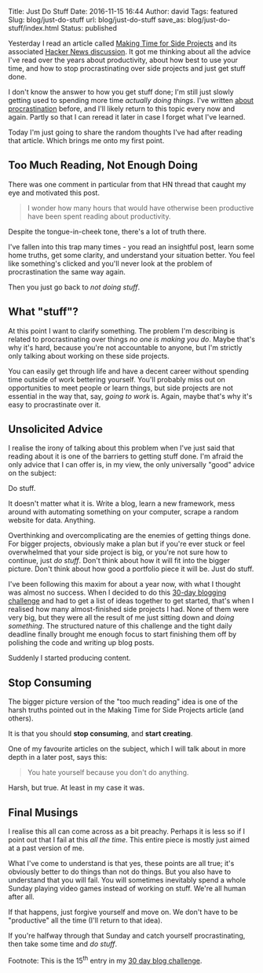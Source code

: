 Title: Just Do Stuff
Date: 2016-11-15 16:44
Author: david
Tags: featured
Slug: blog/just-do-stuff
url: blog/just-do-stuff
save_as: blog/just-do-stuff/index.html
Status: published

Yesterday I read an article called [Making Time for Side Projects](https://medium.com/&64;bgilham/making-time-for-side-projects-22fbee546b45#.8f9myvkmq)
and its associated [Hacker News discussion](https://news.ycombinator.com/item?id=12949469). It got me
thinking about all the advice I've read over the years about
productivity, about how best to use your time, and how to stop
procrastinating over side projects and just get stuff done.

I don't know the answer to how you get stuff done; I'm still just slowly
getting used to spending more time *actually doing things*. I've written
[about procrastination](/blog/procrastination-and-monkeys/)
before, and I'll likely return to this topic every now and again. Partly
so that I can reread it later in case I forget what I've learned.

Today I'm just going to share the random thoughts I've had after reading
that article. Which brings me onto my first point.

## Too Much Reading, Not Enough Doing

There was one comment in particular from that HN thread that caught my
eye and motivated this post.

> I wonder how many hours that would have otherwise been productive
> have been spent reading about productivity.

Despite the tongue-in-cheek tone, there's a lot of truth there.

I've fallen into this trap many times - you read an insightful post,
learn some home truths, get some clarity, and understand your situation
better. You feel like something's clicked and you'll never look at the
problem of procrastination the same way again.

Then you just go back to *not doing stuff*.

## What "stuff"?

At this point I want to clarify something. The problem I'm describing is
related to procrastinating over things *no one is making you do*. Maybe
that's why it's hard, because you're not accountable to anyone, but I'm
strictly only talking about working on these side projects.

You can easily get through life and have a decent career without
spending time outside of work bettering yourself. You'll probably miss
out on opportunities to meet people or learn things, but side projects
are not essential in the way that, say, *going to work* is. Again, maybe
that's why it's easy to procrastinate over it.

## Unsolicited Advice

I realise the irony of talking about this problem when I've just said
that reading about it is one of the barriers to getting stuff done. I'm
afraid the only advice that I can offer is, in my view, the only
universally "good" advice on the subject:

Do stuff.

It doesn't matter what it is. Write a blog, learn a new framework, mess
around with automating something on your computer, scrape a random
website for data. Anything.

Overthinking and overcomplicating are the enemies of getting things
done. For bigger projects, obviously make a plan but if you're ever
stuck or feel overwhelmed that your side project is big, or you're not
sure how to continue, just *do stuff*. Don't think about how it will fit
into the bigger picture. Don't think about how good a portfolio piece it
will be. Just do stuff.

I've been following this maxim for about a year now, with what I thought
was almost no success. When I decided to do this [30-day blogging challenge](/blog/30-posts-in-30-days/) and
had to get a list of ideas together to get started, that's when I
realised how many almost-finished side projects I had. None of them were
very big, but they were all the result of me just sitting down and
*doing something*. The structured nature of this challenge and the tight
daily deadline finally brought me enough focus to start finishing them
off by polishing the code and writing up blog posts.

Suddenly I started producing content.

## Stop Consuming

The bigger picture version of the "too much reading" idea is one of the
harsh truths pointed out in the Making Time for Side Projects article
(and others).

It is that you should **stop consuming**, and **start creating**.

One of my favourite articles on the subject, which I will talk about in
more depth in a later post, says this:

> You hate yourself because you don't do anything.

Harsh, but true. At least in my case it was.

## Final Musings

I realise this all can come across as a bit preachy. Perhaps it is less
so if I point out that I fail at this *all the time*. This entire piece
is mostly just aimed at a past version of me.

What I've come to understand is that yes, these points are all true;
it's obviously better to do things than not do things. But you also have
to understand that you will fail. You will sometimes inevitably spend a
whole Sunday playing video games instead of working on stuff. We're all
human after all.

If that happens, just forgive yourself and move on. We don't have to be
"productive" all the time (I'll return to that idea).

If you're halfway through that Sunday and catch yourself
procrastinating, then take some time and *do stuff*.


Footnote: This is the 15<sup>th</sup> entry in my [30 day blog challenge](/blog/30-posts-in-30-days/).
